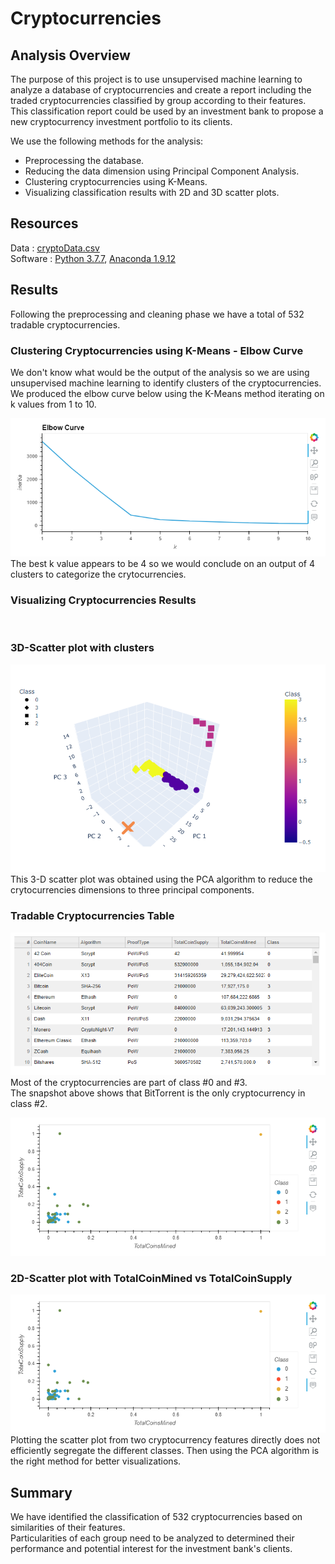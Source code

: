 # Cryptocurrencies


## Analysis Overview
The purpose of this project is to use unsupervised machine learning to analyze a database of cryptocurrencies and create a report including the traded cryptocurrencies classified by group according to their features.
This classification report could be used by an investment bank to propose a new cryptocurrency investment portfolio to its clients.<br/>

We use the following methods for the analysis:
 - Preprocessing the database.
 - Reducing the data dimension using Principal Component Analysis.
 - Clustering cryptocurrencies using K-Means.
 - Visualizing classification results with 2D and 3D scatter plots.

## Resources
Data : [cryptoData.csv](Resources/crypto_data.csv) 
<br/>
Software :  [Python 3.7.7](https://www.python.org/downloads/), [Anaconda 1.9.12](https://www.anaconda.com/)

## Results
Following the preprocessing and cleaning phase we have a total of 532 tradable cryptocurrencies.

### Clustering Cryptocurrencies using K-Means - Elbow Curve
We don't know what would be the output of the analysis so we are using unsupervised machine learning to identify clusters of the cryptocurrencies. We produced the elbow curve below using the K-Means method iterating on k values from 1 to 10.

![01.png](Resources/01.png)
<br/>
The best k value appears to be 4 so we would conclude on an output of 4 clusters to categorize the crytocurrencies.


### Visualizing Cryptocurrencies Results
<br/>

### 3D-Scatter plot with clusters

![04.png](Resources/02.png)
<br/>
This 3-D scatter plot was obtained using the PCA algorithm to reduce the crytocurrencies dimensions to three principal components.


### Tradable Cryptocurrencies Table

![03.png](Resources/03.png)
<br/>
Most of the cryptocurrencies are part of class #0 and #3. <br/>
The snapshot above shows that BitTorrent is the only cryptocurrency in class #2. <br/>

![05.png](Resources/05.png)



### 2D-Scatter plot with TotalCoinMined vs TotalCoinSupply

![04.png](Resources/04.png)
<br/>
Plotting the scatter plot from two cryptocurrency features directly does not efficiently segregate the different classes. Then using the PCA algorithm is the right method for better visualizations.

## Summary
We have identified the classification of 532 cryptocurrencies based on similarities of their features. <br/>
Particularities of each group need to be analyzed to determined their performance and potential interest for the investment bank's clients.

